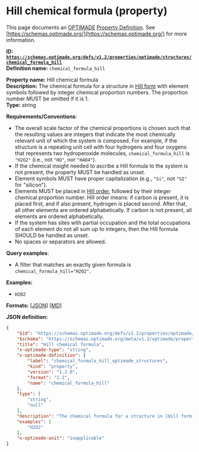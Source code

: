# Hill chemical formula (property)

This page documents an [OPTIMADE](https://www.optimade.org/) [Property Definition](https://schemas.optimade.org/#definitions). See [https://schemas.optimade.org/](https://schemas.optimade.org/) for more information.

**ID: [`https://schemas.optimade.org/defs/v1.2/properties/optimade/structures/chemical_formula_hill`](https://schemas.optimade.org/defs/v1.2/properties/optimade/structures/chemical_formula_hill.md)**  
**Definition name:** `chemical_formula_hill`

**Property name:** Hill chemical formula  
**Description:** The chemical formula for a structure in [Hill form](https://dx.doi.org/10.1021/ja02046a005) with element symbols followed by integer chemical proportion numbers. The proportion number MUST be omitted if it is 1.  
**Type:** string  

**Requirements/Conventions**:

- The overall scale factor of the chemical proportions is chosen such that the resulting values are integers that indicate the most chemically relevant unit of which the system is composed.
  For example, if the structure is a repeating unit cell with four hydrogens and four oxygens that represents two hydroperoxide molecules, `chemical_formula_hill` is `"H2O2"` (i.e., not `"HO"`, nor `"H4O4"`).
- If the chemical insight needed to ascribe a Hill formula to the system is not present, the property MUST be handled as unset.
- Element symbols MUST have proper capitalization (e.g., `"Si"`, not `"SI"` for "silicon").
- Elements MUST be placed in [Hill order](https://dx.doi.org/10.1021/ja02046a005>), followed by their integer chemical proportion number.
  Hill order means: if carbon is present, it is placed first, and if also present, hydrogen is placed second.
  After that, all other elements are ordered alphabetically.
  If carbon is not present, all elements are ordered alphabetically.
- If the system has sites with partial occupation and the total occupations of each element do not all sum up to integers, then the Hill formula SHOULD be handled as unset.
- No spaces or separators are allowed.

**Query examples**:

- A filter that matches an exactly given formula is `chemical_formula_hill="H2O2"`.

**Examples:**

- `H2O2`

**Formats:** [[JSON](chemical_formula_hill.json)] [[MD](chemical_formula_hill.md)]

**JSON definition:**

``` json
{
    "$id": "https://schemas.optimade.org/defs/v1.2/properties/optimade/structures/chemical_formula_hill",
    "$schema": "https://schemas.optimade.org/meta/v1.2/optimade/property_definition.json",
    "title": "Hill chemical formula",
    "x-optimade-type": "string",
    "x-optimade-definition": {
        "label": "chemical_formula_hill_optimade_structures",
        "kind": "property",
        "version": "1.2.0",
        "format": "1.2",
        "name": "chemical_formula_hill"
    },
    "type": [
        "string",
        "null"
    ],
    "description": "The chemical formula for a structure in [Hill form](https://dx.doi.org/10.1021/ja02046a005) with element symbols followed by integer chemical proportion numbers. The proportion number MUST be omitted if it is 1.\n\n**Requirements/Conventions**:\n\n- The overall scale factor of the chemical proportions is chosen such that the resulting values are integers that indicate the most chemically relevant unit of which the system is composed.\n  For example, if the structure is a repeating unit cell with four hydrogens and four oxygens that represents two hydroperoxide molecules, `chemical_formula_hill` is `\"H2O2\"` (i.e., not `\"HO\"`, nor `\"H4O4\"`).\n- If the chemical insight needed to ascribe a Hill formula to the system is not present, the property MUST be handled as unset.\n- Element symbols MUST have proper capitalization (e.g., `\"Si\"`, not `\"SI\"` for \"silicon\").\n- Elements MUST be placed in [Hill order](https://dx.doi.org/10.1021/ja02046a005>), followed by their integer chemical proportion number.\n  Hill order means: if carbon is present, it is placed first, and if also present, hydrogen is placed second.\n  After that, all other elements are ordered alphabetically.\n  If carbon is not present, all elements are ordered alphabetically.\n- If the system has sites with partial occupation and the total occupations of each element do not all sum up to integers, then the Hill formula SHOULD be handled as unset.\n- No spaces or separators are allowed.\n\n**Query examples**:\n\n- A filter that matches an exactly given formula is `chemical_formula_hill=\"H2O2\"`.",
    "examples": [
        "H2O2"
    ],
    "x-optimade-unit": "inapplicable"
}
```
